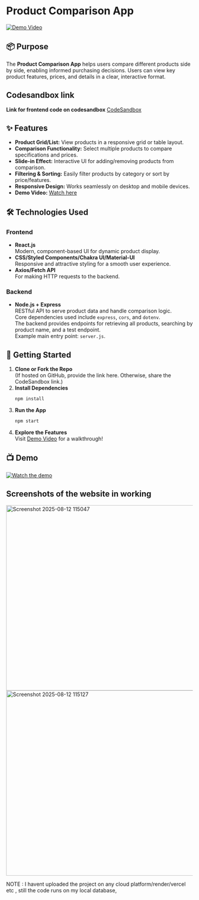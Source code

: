# Product Comparison App

[![Demo Video](https://img.shields.io/badge/YouTube-Demo-red?logo=youtube)](https://youtu.be/XlpdBXHfFUE)

## 📦 Purpose

The **Product Comparison App** helps users compare different products side by side, enabling informed purchasing decisions. Users can view key product features, prices, and details in a clear, interactive format.
## Codesandbox link
**Link for frontend code on codesandbox** [CodeSandbox](https://codesandbox.io/p/sandbox/product-comparison-ddz6dp)

## ✨ Features

- **Product Grid/List:** View products in a responsive grid or table layout.
- **Comparison Functionality:** Select multiple products to compare specifications and prices.
- **Slide-in Effect:** Interactive UI for adding/removing products from comparison.
- **Filtering & Sorting:** Easily filter products by category or sort by price/features.
- **Responsive Design:** Works seamlessly on desktop and mobile devices.
- **Demo Video:** [Watch here](https://youtu.be/XlpdBXHfFUE)

## 🛠️ Technologies Used

### Frontend

- **React.js**  
  Modern, component-based UI for dynamic product display.
- **CSS/Styled Components/Chakra UI/Material-UI**  
  Responsive and attractive styling for a smooth user experience.
- **Axios/Fetch API**  
  For making HTTP requests to the backend.

### Backend

- **Node.js + Express**  
  RESTful API to serve product data and handle comparison logic.  
  Core dependencies used include `express`, `cors`, and `dotenv`.  
  The backend provides endpoints for retrieving all products, searching by product name, and a test endpoint.  
  Example main entry point: `server.js`.

## 🚀 Getting Started

1. **Clone or Fork the Repo**  
   (If hosted on GitHub, provide the link here. Otherwise, share the CodeSandbox link.)
2. **Install Dependencies**
   ```bash
   npm install
   ```
3. **Run the App**
   ```bash
   npm start
   ```
4. **Explore the Features**  
   Visit [Demo Video](https://youtu.be/XlpdBXHfFUE) for a walkthrough!

## 📺 Demo

[![Watch the demo](https://img.youtube.com/vi/XlpdBXHfFUE/0.jpg)](https://youtu.be/XlpdBXHfFUE)

## Screenshots of the website in working
<img width="700" height="500" alt="Screenshot 2025-08-12 115047" src="https://github.com/user-attachments/assets/39140ec8-1c13-43fd-b574-3db472c353a7" />
<img width="700" height="500" alt="Screenshot 2025-08-12 115127" src="https://github.com/user-attachments/assets/6da4b135-6dfd-47a6-aa8a-4a9358d20808" />



NOTE : I havent uploaded the project on any cloud platform/render/vercel etc , still the code runs on my local database,
